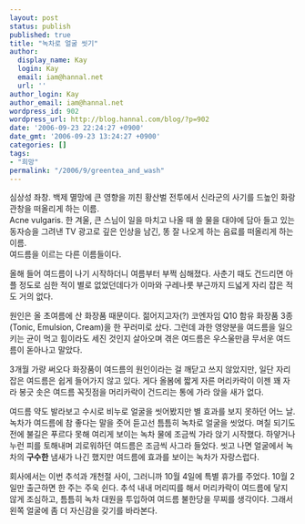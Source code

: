 ```yaml
---
layout: post
status: publish
published: true
title: "녹차로 얼굴 씻기"
author:
  display_name: Kay
  login: Kay
  email: iam@hannal.net
  url: ''
author_login: Kay
author_email: iam@hannal.net
wordpress_id: 902
wordpress_url: http://blog.hannal.com/blog/?p=902
date: '2006-09-23 22:24:27 +0900'
date_gmt: '2006-09-23 13:24:27 +0900'
categories: []
tags:
- "희망"
permalink: "/2006/9/greentea_and_wash"
---
```

<p>심상성 좌창. 백제 멸망에 큰 영향을 끼친 황산벌 전투에서 신라군의 사기를 드높인 화랑 관창을 떠올리게 하는 이름.<br />
Acne vulgaris. 한 겨울, 큰 스님이 일을 마치고 나올 때 쓸 물을 대야에 담아 들고 있는 동자승을 그려낸 TV 광고로 깊은 인상을 남긴, 똥 잘 나오게 하는 음료를 떠올리게 하는 이름.<br />
여드름을 이르는 다른 이름들이다.</p>
<p>올해 들어 여드름이 나기 시작하더니 여름부터 부쩍 심해졌다. 사춘기 때도 건드리면 아플 정도로 심한 적이 별로 없었던데다가 이마와 구레나룻 부근까지 드넓게 자리 잡은 적도 거의 없다.</p>
<p>원인은 올 초여름에 산 화장품 때문이다. 젊어지고자(?) 코엔자임 Q10 함유 화장품 3종(Tonic, Emulsion, Cream)을 한 꾸러미로 샀다. 그런데 과한 영양분을 여드름을 일으키는 균이 먹고 힘이라도 세진 것인지 살아오며 겪은 여드름은 우스울만큼 무서운 여드름이 돋아나고 말았다.</p>
<p>3개월 가량 써오다 화장품이 여드름의 원인이라는 걸 깨닫고 쓰지 않았지만, 일단 자리 잡은 여드름은 쉽게 들어가지 않고 있다. 게다 올봄에 짧게 자른 머리카락이 이젠 꽤 자라 봉긋 솟은 여드름 꼭짓점을 머리카락이 건드리는 통에 가라 앉을 새가 없다.</p>
<p>여드름 약도 발라보고 수시로 비누로 얼굴을 씻어봤지만 별 효과를 보지 못하던 어느 날. 녹차가 여드름에 참 좋다는 말을 줏어 듣고선 틈틈히 녹차로 얼굴을 씻었다. 며칠 되기도 전에 불길은 푸르다 못해 여리게 보이는 녹차 물에 조금씩 가라 앉기 시작했다. 하얗거나 누런 피를 토해내며 괴로워하던 여드름은 조금씩 사그라 들었다. 씻고 나면 얼굴에서 녹차의 <strong>구수한</strong> 냄새가 나긴 했지만 여드름에 효과를 보이는 녹차가 자랑스럽다.</p>
<p>회사에서는 이번 추석과 개천절 사이, 그러니까 10월 4일에 특별 휴가를 주었다. 10월 2일만 출근하면 한 주는 주욱 쉰다. 추석 내내 머리띠를 해서 머리카락이 여드름에 닿지 않게 조심하고, 틈틈히 녹차 대원을 투입하여 여드름 불한당을 무찌를 생각이다. 그래서 왼쪽 얼굴에 좀 더 자신감을 갖기를 바라본다.</p>
